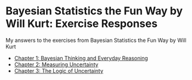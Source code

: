 # Bayesian Statistics the Fun Way by Will Kurt: Exercise Responses
My answers to the exercises from Bayesian Statistics the Fun Way by Will Kurt

* [Chapter 1: Bayesian Thinking and Everyday Reasoning](/Chapter_1.md)
* [Chapter 2: Measuring Uncertainty](/Chapter_2.ipynb)
* [Chapter 3: The Logic of Uncertainty](/Chapter_3.ipynb)
